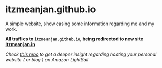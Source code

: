 # itzmeanjan.github.io
A simple website, show casing some information regarding me and my work.

**All traffics to `itzmeanjan.github.io`, being redirected to new site [itzmeanjan.in](https://itzmeanjan.in)**

_Check [this repo](https://github.com/itzmeanjan/itzmeanjan.in) to get a deeper insight regarding hosting your personal website ( or blog ) on Amazon LightSail_

